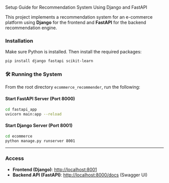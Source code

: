 Setup Guide for Recommendation System Using Django and FastAPI

This project implements a recommendation system for an e-commerce platform using **Django** for the frontend and **FastAPI** for the backend recommendation engine.

### Installation

Make sure Python is installed. Then install the required packages:

```bash
pip install django fastapi scikit-learn
```

### 🛠 Running the System

From the root directory `ecommerce_recommender`, run the following:

#### Start FastAPI Server (Port 8000)

```bash
cd fastapi_app
uvicorn main:app --reload
```

####  Start Django Server (Port 8001)

```bash
cd ecommerce
python manage.py runserver 8001
```

---

### Access

- **Frontend (Django)**: [http://localhost:8001](http://localhost:8001)  
- **Backend API (FastAPI)**: [http://localhost:8000/docs](http://localhost:8000/docs) (Swagger UI)
